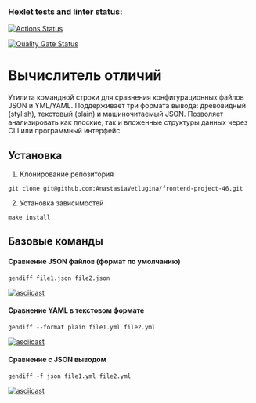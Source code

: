 ### Hexlet tests and linter status:
[![Actions Status](https://github.com/AnastasiaVetlugina/frontend-project-46/actions/workflows/hexlet-check.yml/badge.svg)](https://github.com/AnastasiaVetlugina/frontend-project-46/actions)

[![Quality Gate Status](https://sonarcloud.io/api/project_badges/measure?project=AnastasiaVetlugina_frontend-project-462&metric=alert_status)](https://sonarcloud.io/summary/new_code?id=AnastasiaVetlugina_frontend-project-462)

# Вычислитель отличий 

Утилита командной строки для сравнения конфигурационных файлов JSON и YML/YAML. Поддерживает три формата вывода: древовидный (stylish), текстовый (plain) и машиночитаемый JSON. Позволяет анализировать как плоские, так и вложенные структуры данных через CLI или программный интерфейс.

## Установка 
1. Клонирование репозитория
```
git clone git@github.com:AnastasiaVetlugina/frontend-project-46.git
```

2. Установка зависимостей
```
make install
```

## Базовые команды

#### Сравнение JSON файлов (формат по умолчанию)

```
gendiff file1.json file2.json
```
[![asciicast](https://asciinema.org/a/ffzjEJ2TrwBKG6ExtQ8Wp4wcQ.svg)](https://asciinema.org/a/ffzjEJ2TrwBKG6ExtQ8Wp4wcQ)

#### Сравнение YAML в текстовом формате

```
gendiff --format plain file1.yml file2.yml
```
[![asciicast](https://asciinema.org/a/jYhFg4W3nAq2opihC6ri4iMRI.svg)](https://asciinema.org/a/jYhFg4W3nAq2opihC6ri4iMRI)

#### Сравнение с JSON выводом

```
gendiff -f json file1.yml file2.yml
```
[![asciicast](https://asciinema.org/a/MK7YMEq73BhYyko5CQ2ZmSnzb.svg)](https://asciinema.org/a/MK7YMEq73BhYyko5CQ2ZmSnzb)

